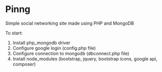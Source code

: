 # Pinng
Simple social networking site made using PHP and MongoDB


To start:
1.  Install php_mongodb driver
2.  Configure google login (config.php file)
3.  Configure connection to mongodb (dbconnect.php file)
4.  Install node_modules (bootstrap, jquery, bootstrap icons, google api, composer)
